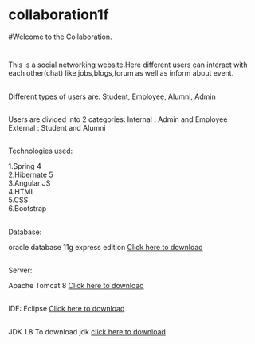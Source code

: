 # collaboration1f

#Welcome to the Collaboration. 
#
This is a social networking website.Here different users can interact with each other(chat)  like jobs,blogs,forum as well as inform about event.
##
Different types of users are: Student, Employee, Alumni, Admin
##
Users are divided into 2 categories:
Internal : Admin and Employee<br>
External : Student and Alumni
##
Technologies used:

1.Spring  4<br>
2.Hibernate 5<br>
3.Angular JS<br>
4.HTML<br>
5.CSS <br>
6.Bootstrap<br>
##
Database:

oracle database 11g express edition <a href="http://www.oracle.com/technetwork/database/database-technologies/express-edition/downloads/index.html">Click here to download</a>
##
Server: 

Apache Tomcat 8 <a href="https://tomcat.apache.org/download-80.cgi">Click here to download</a>

    
##
IDE:
Eclipse <a href="https://eclipse.org/downloads/" >Click here to download</a>
   
##
JDK 1.8
To download jdk <a href="http://www.oracle.com/technetwork/java/javase/downloads/jdk8-downloads-2133151.html">click here to download</a>
